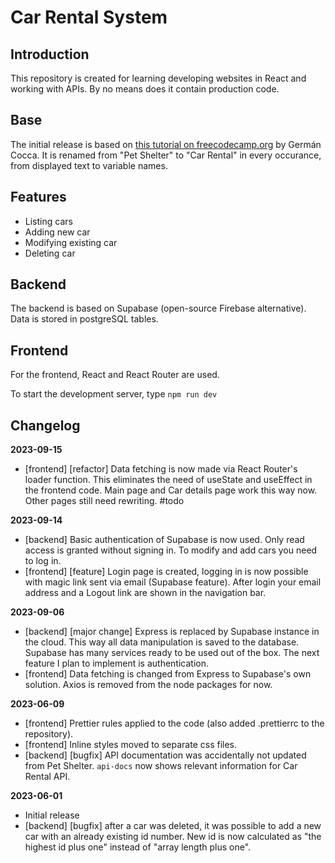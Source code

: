 # Car Rental System

## Introduction

This repository is created for learning developing websites in React and working with APIs. By no means does it contain production code.

## Base

The initial release is based on [this tutorial on freecodecamp.org](https://www.freecodecamp.org/news/build-consume-and-document-a-rest-api/) by Germán Cocca. It is renamed from "Pet Shelter" to "Car Rental" in every occurance, from displayed text to variable names.

## Features

- Listing cars
- Adding new car
- Modifying existing car
- Deleting car

## Backend

The backend is based on Supabase (open-source Firebase alternative). Data is stored in postgreSQL tables.

## Frontend

For the frontend, React and React Router are used.

To start the development server, type `npm run dev`

## Changelog

**2023-09-15**

- [frontend] [refactor] Data fetching is now made via React Router's loader function. This eliminates the need of useState and useEffect in the frontend code. Main page and Car details page work this way now. Other pages still need rewriting. #todo

**2023-09-14**

- [backend] Basic authentication of Supabase is now used. Only read access is granted without signing in. To modify and add cars you need to log in.
- [frontend] [feature] Login page is created, logging in is now possible with magic link sent via email (Supabase feature). After login your email address and a Logout link are shown in the navigation bar.

**2023-09-06**

- [backend] [major change] Express is replaced by Supabase instance in the cloud. This way all data manipulation is saved to the database. Supabase has many services ready to be used out of the box. The next feature I plan to implement is authentication.
- [frontend] Data fetching is changed from Express to Supabase's own solution. Axios is removed from the node packages for now.

**2023-06-09**

- [frontend] Prettier rules applied to the code (also added .prettierrc to the repository).
- [frontend] Inline styles moved to separate css files.
- [backend] [bugfix] API documentation was accidentally not updated from Pet Shelter. `api-docs` now shows relevant information for Car Rental API.

**2023-06-01**

- Initial release
- [backend] [bugfix] after a car was deleted, it was possible to add a new car with an already existing id number. New id is now calculated as "the highest id plus one" instead of "array length plus one".
